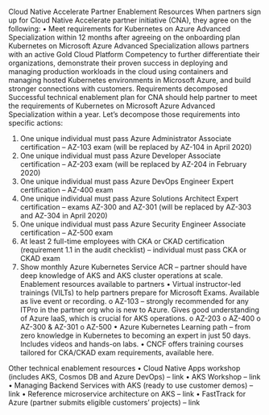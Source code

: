 Cloud Native Accelerate Partner Enablement Resources
When partners sign up for Cloud Native Accelerate partner initiative (CNA), they agree on the following:
•	Meet requirements for Kubernetes on Azure Advanced Specialization within 12 months after agreeing on the onboarding plan
Kubernetes on Microsoft Azure Advanced Specialization allows partners with an active Gold Cloud Platform Competency to further differentiate their organizations, demonstrate their proven success in deploying and managing production workloads in the cloud using containers and managing hosted Kubernetes environments in Microsoft Azure, and build stronger connections with customers.
Requirements decomposed
Successful technical enablement plan for CNA should help partner to meet the requirements of Kubernetes on Microsoft Azure Advanced Specialization within a year. Let’s decompose those requirements into specific actions:
1.	One unique individual must pass Azure Administrator Associate certification – AZ-103 exam (will be replaced by AZ-104 in April 2020)
2.	One unique individual must pass Azure Developer Associate certification – AZ-203 exam (will be replaced by AZ-204 in February 2020)
3.	One unique individual must pass Azure DevOps Engineer Expert certification – AZ-400 exam
4.	One unique individual must pass Azure Solutions Architect Expert certification – exams AZ-300 and AZ-301 (will be replaced by AZ-303 and AZ-304 in April 2020)
5.	One unique individual must pass Azure Security Engineer Associate certification – AZ-500 exam
6.	At least 2 full-time employees with CKA or CKAD certification (requirement 1.1 in the audit checklist) – individual must pass CKA or CKAD exam
7.	Show monthly Azure Kubernetes Service ACR – partner should have deep knowledge of AKS and AKS cluster operations at scale.
Enablement resources available to partners
•	Virtual instructor-led trainings (VILTs) to help partners prepare for Microsoft Exams. Available as live event or recording.
o	AZ-103 – strongly recommended for any ITPro in the partner org who is new to Azure. Gives good understanding of Azure IaaS, which is crucial for AKS operations.
o	AZ-203
o	AZ-400
o	AZ-300 & AZ-301
o	AZ-500
•	Azure Kubernetes Learning path – from zero knowledge in Kubernetes to becoming an expert in just 50 days. Includes videos and hands-on labs.
•	CNCF offers training courses tailored for CKA/CKAD exam requirements, available here.

Other technical enablement resources
•	Cloud Native Apps workshop (includes AKS, Cosmos DB and Azure DevOps) – link
•	AKS Workshop – link
•	Managing Backend Services with AKS (ready to use customer demos) – link
•	Reference microservice architecture on AKS – link
•	FastTrack for Azure (partner submits eligible customers’ projects) – link


